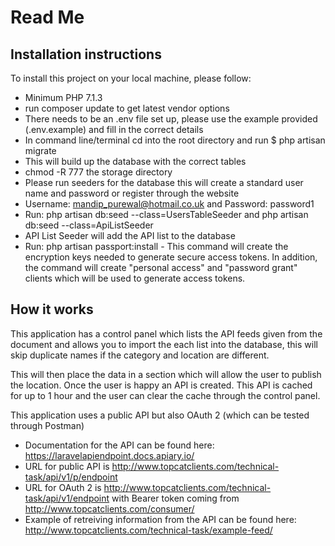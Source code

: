 # Read Me

## Installation instructions

To install this project on your local machine, please follow:

* Minimum PHP 7.1.3
* run composer update to get latest vendor options
* There needs to be an .env file set up, please use the example provided (.env.example) and fill in the correct details
* In command line/terminal cd into the root directory and run $ php artisan migrate
* This will build up the database with the correct tables
* chmod -R 777 the storage directory
* Please run seeders for the database this will create a standard user name and password or register through the website
* Username: mandip_purewal@hotmail.co.uk and Password: password1
* Run: php artisan db:seed --class=UsersTableSeeder and php artisan db:seed --class=ApiListSeeder
* API List Seeder will add the API list to the database
* Run: php artisan passport:install - This command will create the encryption keys needed to generate secure access tokens. In addition, the command will create "personal access" and "password grant" clients which will be used to generate access tokens.

## How it works

This application has a control panel which lists the API feeds given from the document and allows you to import the each list into the database, this will skip duplicate names if the category and location are different.

This will then place the data in a section which will allow the user to publish the location. Once the user is happy an API is created. This API is cached for up to 1 hour and the user can clear the cache through the control panel.

This application uses a public API but also OAuth 2 (which can be tested through Postman)

* Documentation for the API can be found here: https://laravelapiendpoint.docs.apiary.io/
* URL for public API is http://www.topcatclients.com/technical-task/api/v1/p/endpoint
* URL for OAuth 2 is http://www.topcatclients.com/technical-task/api/v1/endpoint with Bearer token coming from http://www.topcatclients.com/consumer/
* Example of retreiving information from the API can be found here: http://www.topcatclients.com/technical-task/example-feed/